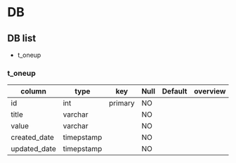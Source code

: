 # DB

## DB list
- t_oneup

### t_oneup
| column | type    | key     | Null | Default | overview    |
|--------|---------|---------|------|---------|-------------|
| id     | int     | primary | NO   |         | |
| title  | varchar |         | NO   |         | |
| value  | varchar |         | NO   |         ||
| created_date| timepstamp |         |NO|         ||
| updated_date| timepstamp |         |NO|         ||
